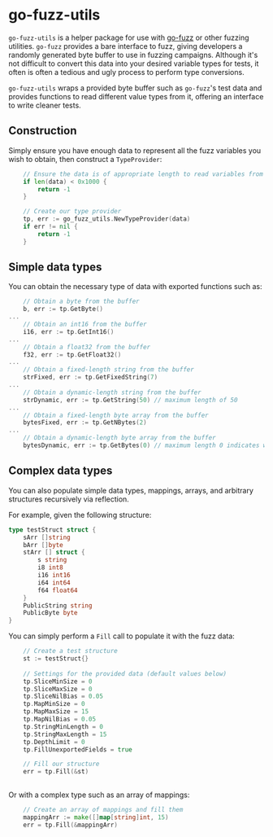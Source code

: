 # go-fuzz-utils
`go-fuzz-utils` is a helper package for use with [go-fuzz](https://github.com/dvyukov/go-fuzz) or other fuzzing utilities. `go-fuzz` provides a bare interface to fuzz, giving developers a randomly generated byte buffer to use in fuzzing campaigns. Although it's not difficult to convert this data into your desired variable types for tests, it often is often a tedious and ugly process to perform type conversions. 

`go-fuzz-utils` wraps a provided byte buffer such as `go-fuzz`'s test data and provides functions to read different value types from it, offering an interface to write cleaner tests.

## Construction
Simply ensure you have enough data to represent all the fuzz variables you wish to obtain, then construct a `TypeProvider`:
```go
	// Ensure the data is of appropriate length to read variables from
	if len(data) < 0x1000 {
		return -1
	}

	// Create our type provider
	tp, err := go_fuzz_utils.NewTypeProvider(data)
    if err != nil {
        return -1
    }
```

## Simple data types
You can obtain the necessary type of data with exported functions such as:
```go
	// Obtain a byte from the buffer
	b, err := tp.GetByte()
...
	// Obtain an int16 from the buffer
	i16, err := tp.GetInt16()
...
	// Obtain a float32 from the buffer
	f32, err := tp.GetFloat32()
...
	// Obtain a fixed-length string from the buffer
	strFixed, err := tp.GetFixedString(7)
...
	// Obtain a dynamic-length string from the buffer
	strDynamic, err := tp.GetString(50) // maximum length of 50 
...
	// Obtain a fixed-length byte array from the buffer
	bytesFixed, err := tp.GetNBytes(2)
...
	// Obtain a dynamic-length byte array from the buffer
	bytesDynamic, err := tp.GetBytes(0) // maximum length 0 indicates we can read to the end of the buffer
```


## Complex data types
You can also populate simple data types, mappings, arrays, and arbitrary structures recursively via reflection.

For example, given the following structure:
```go
type testStruct struct {
	sArr []string
	bArr []byte
	stArr [] struct {
		s string
		i8 int8
		i16 int16
		i64 int64
		f64 float64
	}
	PublicString string
	PublicByte byte
}
```

You can simply perform a `Fill` call to populate it with the fuzz data:
```go
	// Create a test structure
	st := testStruct{}
    
    // Settings for the provided data (default values below)
	tp.SliceMinSize = 0
	tp.SliceMaxSize = 0
	tp.SliceNilBias = 0.05
	tp.MapMinSize = 0
	tp.MapMaxSize = 15
	tp.MapNilBias = 0.05
	tp.StringMinLength = 0
	tp.StringMaxLength = 15
	tp.DepthLimit = 0
	tp.FillUnexportedFields = true

	// Fill our structure
	err = tp.Fill(&st)
    
```

Or with a complex type such as an array of mappings:
```go
	// Create an array of mappings and fill them
	mappingArr := make([]map[string]int, 15)
	err = tp.Fill(&mappingArr)
```
